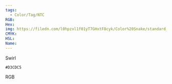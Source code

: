 ```yaml
---
tags:
  - Color/Tag/NTC
RGB:
Hex:
img: https://filedn.com/l0hpzxl1f01yT7GHxtF8cyk/Color%20Snake/standard_csv_to_svg/D3CDC5.svg
CMYK:
HSL:
Name:
---
```

Swirl
```palette
#D3CDC5
```
RGB
